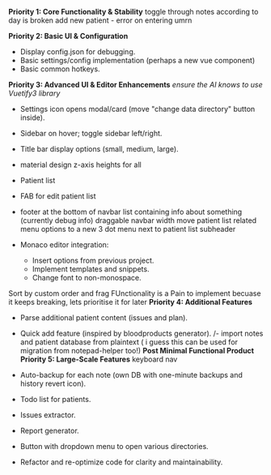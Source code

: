**Priority 1: Core Functionality & Stability**
toggle through notes according to day is broken
add new patient - error on entering umrn

**Priority 2: Basic UI & Configuration**
- Display config.json for debugging.
- Basic settings/config implementation (perhaps a new vue component)
- Basic common hotkeys.

**Priority 3: Advanced UI & Editor Enhancements**
*ensure the AI knows to use Vuetify3 library*
- Settings icon opens modal/card (move "change data directory" button inside).
- Sidebar on hover; toggle sidebar left/right.
- Title bar display options (small, medium, large).
 - material design z-axis heights for all

 - Patient list
  - FAB for edit patient list
  - footer at the bottom of navbar list containing info about something (currently debug info)
  draggable navbar width
  move patient list related menu options to a new 3 dot menu next to patient list subheader


- Monaco editor integration:
  - Insert options from previous project.
  - Implement templates and snippets.
  - Change font to non-monospace.


Sort by custom order and frag FUnctionality is a Pain to implement becuase it keeps breaking, lets prioritise it for later
**Priority 4: Additional Features**
- Parse additional patient content (issues and plan).
- Quick add feature (inspired by bloodproducts generator).
/- import notes and patient database from plaintext ( i guess this can be used for migration from notepad-helper too!)
**Post Minimal Functional Product**
**Priority 5: Large-Scale Features**
keyboard nav
- Auto-backup for each note (own DB with one-minute backups and history revert icon).
- Todo list for patients.
- Issues extractor.
- Report generator.

- Button with dropdown menu to open various directories.
- Refactor and re-optimize code for clarity and maintainability.